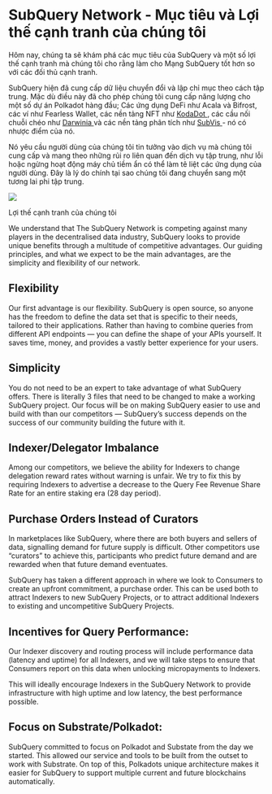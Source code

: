 # SubQuery Network - Mục tiêu và Lợi thế cạnh tranh của chúng tôi

Hôm nay, chúng ta sẽ khám phá các mục tiêu của SubQuery và một số lợi thế cạnh tranh mà chúng tôi cho rằng làm cho Mạng SubQuery tốt hơn so với các đối thủ cạnh tranh.

SubQuery hiện đã cung cấp dữ liệu chuyển đổi và lập chỉ mục theo cách tập trung. Mặc dù điều này đã cho phép chúng tôi cung cấp năng lượng cho một số dự án Polkadot hàng đầu; Các ứng dụng DeFi như Acala và Bifrost, các ví như Fearless Wallet, các nền tảng NFT như [ KodaDot ](https://kodadot.xyz/), các cầu nối chuỗi chéo như [ Darwinia ](https://explorer.subquery.network/subquery/darwinia-network/darwinia) và các nền tảng phân tích như [ SubVis ](https://subvis.io/) - nó có nhược điểm của nó.

Nó yêu cầu người dùng của chúng tôi tin tưởng vào dịch vụ mà chúng tôi cung cấp và mang theo những rủi ro liên quan đến dịch vụ tập trung, như lỗi hoặc ngừng hoạt động máy chủ tiềm ẩn có thể làm tê liệt các ứng dụng của người dùng. Đây là lý do chính tại sao chúng tôi đang chuyển sang một tương lai phi tập trung.

![](https://miro.medium.com/max/868/1*CPksnN9_jyMGQ0sSbiJvDQ.png)

Lợi thế cạnh tranh của chúng tôi

We understand that The SubQuery Network is competing against many players in the decentralised data industry, SubQuery looks to provide unique benefits through a multitude of competitive advantages. Our guiding principles, and what we expect to be the main advantages, are the simplicity and flexibility of our network.

## Flexibility

Our first advantage is our flexibility. SubQuery is open source, so anyone has the freedom to define the data set that is specific to their needs, tailored to their applications. Rather than having to combine queries from different API endpoints — you can define the shape of your APIs yourself. It saves time, money, and provides a vastly better experience for your users.

## Simplicity

You do not need to be an expert to take advantage of what SubQuery offers. There is literally 3 files that need to be changed to make a working SubQuery project. Our focus will be on making SubQuery easier to use and build with than our competitors — SubQuery’s success depends on the success of our community building the future with it.

## Indexer/Delegator Imbalance

Among our competitors, we believe the ability for Indexers to change delegation reward rates without warning is unfair. We try to fix this by requiring Indexers to advertise a decrease to the Query Fee Revenue Share Rate for an entire staking era (28 day period).

## Purchase Orders Instead of Curators

In marketplaces like SubQuery, where there are both buyers and sellers of data, signalling demand for future supply is difficult. Other competitors use “curators” to achieve this, participants who predict future demand and are rewarded when that future demand eventuates.

SubQuery has taken a different approach in where we look to Consumers to create an upfront commitment, a purchase order. This can be used both to attract Indexers to new SubQuery Projects, or to attract additional Indexers to existing and uncompetitive SubQuery Projects.

## Incentives for Query Performance:

Our Indexer discovery and routing process will include performance data (latency and uptime) for all Indexers, and we will take steps to ensure that Consumers report on this data when unlocking micropayments to Indexers.

This will ideally encourage Indexers in the SubQuery Network to provide infrastructure with high uptime and low latency, the best performance possible.

## Focus on Substrate/Polkadot:

SubQuery committed to focus on Polkadot and Substate from the day we started. This allowed our service and tools to be built from the outset to work with Substrate. On top of this, Polkadots unique architecture makes it easier for SubQuery to support multiple current and future blockchains automatically.